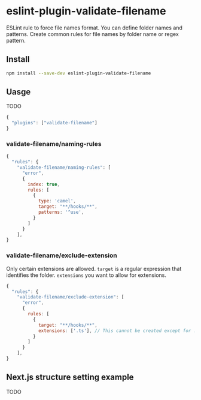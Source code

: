 # eslint-plugin-validate-filename

ESLint rule to force file names format. You can define folder names and patterns. Create common rules for file names by folder name or regex pattern.

## Install

```sh
npm install --save-dev eslint-plugin-validate-filename
```

## Uasge

TODO

```javascript
{
  "plugins": ["validate-filename"]
}
```

### validate-filename/naming-rules

```javascript
{
  "rules": {
    "validate-filename/naming-rules": [
      "error",
      {
        index: true,
        rules: [
          {
            type: 'camel',
            target: "**/hooks/**",
            patterns: '^use',
          }
        ] 
      }
    ],
}
```

### validate-filename/exclude-extension

Only certain extensions are allowed. `target` is a regular expression that identifies the folder. `extensions` you want to allow for extensions.

```javascript
{
  "rules": {
    "validate-filename/exclude-extension": [
      "error",
      {
        rules: [
          {
            target: "**/hooks/**",
            extensions: ['.ts'], // This cannot be created except for .ts under the hooks folder.
          }
        ]
      }
    ],
}
```

## Next.js structure setting example

TODO
